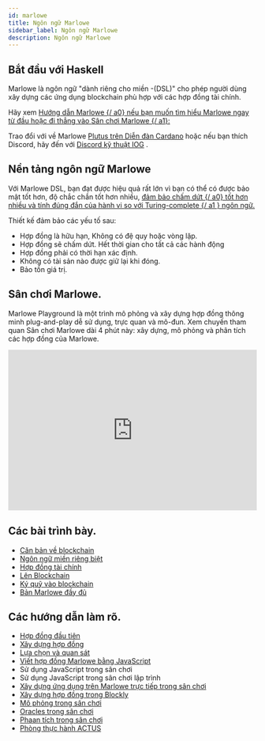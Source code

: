 ```yaml
---
id: marlowe
title: Ngôn ngữ Marlowe
sidebar_label: Ngôn ngữ Marlowe
description: Ngôn ngữ Marlowe
---
```


## Bắt đầu với Haskell

Marlowe là ngôn ngữ "dành riêng cho miền -(DSL)" cho phép người dùng xây dựng các ứng dụng blockchain phù hợp với các hợp đồng tài chính.

Hãy xem [ Hướng dẫn Marlowe {/ a0} nếu bạn muốn tìm hiểu Marlowe ngay từ đầu hoặc đi thẳng vào ](https://alpha.marlowe.iohkdev.io/doc/marlowe/tutorials/index.html)[ Sân chơi Marlowe {/ a1}:](https://alpha.marlowe.iohkdev.io/)

[](https://alpha.marlowe.iohkdev.io/)

Trao đổi với về Marlowe [Plutus trên Diễn đàn Cardano](https://forum.cardano.org/c/developers/cardano-marlowe/149) hoặc nếu bạn thích Discord, hãy đến với [Discord kỹ thuật IOG](https://t.me/IOHK_Marlowe) .

## Nền tảng ngôn ngữ Marlowe

Với Marlowe DSL, bạn đạt được hiệu quả rất lớn vì bạn có thể có được bảo mật tốt hơn, độ chắc chắn tốt hơn nhiều, [ đảm bảo chấm dứt {/ a0} tốt hơn nhiều và tính đúng đắn của hành vi so với ](https://en.wikipedia.org/wiki/Halting_problem) [ Turing-complete {/ a1 } ngôn ngữ.](https://en.wikipedia.org/wiki/Turing_completeness)

Thiết kế đảm bảo các yếu tố sau:

- Hợp đồng là hữu hạn,  Không có đệ quy hoặc vòng lặp.
- Hợp đồng sẽ chấm dứt. Hết thời gian cho tất cả các hành động
- Hợp đồng phải có thời hạn xác định.
- Không có tài sản nào được giữ lại khi đóng.
- Bảo tồn giá trị.

## Sân chơi Marlowe.

Marlowe Playground là một trình mô phỏng và xây dựng hợp đồng thông minh plug-and-play dễ sử dụng, trực quan và mô-đun. Xem chuyến tham quan Sân chơi Marlowe dài 4 phút này: xây dựng, mô phỏng và phân tích các hợp đồng của Marlowe.

<iframe width="100%" height="325" src="https://youtu.be/bJWM2eJMaXw" frameborder="0" allow="accelerometer; autoplay; clipboard-write; encrypted-media; gyroscope; picture-in-picture fullscreen"></iframe>

## Các bài trình bày.

- [Căn bản về blockchain ](https://youtu.be/HuesykLxsBM)
- [Ngôn ngữ miền riêng biệt](https://www.youtube.com/watch?v=_vJcFdIJOdg)
- [Hợp đồng tài chính ](https://www.youtube.com/watch?v=8KjGjtuJa4M)
- [Lên Blockchain](https://www.youtube.com/watch?v=3LjVAXjmTIY)
- [Ký quỹ vào blockchain ](https://www.youtube.com/watch?v=ADMCMDQK7Yo)
- [Bản Marlowe đầy đủ](https://www.youtube.com/watch?v=Ro8iBh7V7oc)

## Các hướng dẫn làm rõ.

- [Hợp đồng đầu tiên](https://www.youtube.com/watch?v=es4qpcHxr0I)
- [Xây dựng hợp đồng ](https://www.youtube.com/watch?v=DS_ebkGwmXw)
- [Lựa chọn và quan sát ](https://www.youtube.com/watch?v=25fnB7C8mPE)
- [Viết hợp đồng Marlowe bằng JavaScript ](https://www.youtube.com/watch?v=6tkZ3hlYZ7k)
- Sử dụng JavaScript trong sân chơi
- Sử dụng JavaScript trong sân chơi lập trình
- [Xây dựng ứng dụng trên Marlowe trực tiếp trong sân chơi](https://www.youtube.com/watch?v=9lHkCq0H4pw)
- [Xây dựng hợp đồng trong Blockly ](https://www.youtube.com/watch?v=9SKB5MfA_L8)
- [Mô phỏng trong sân chơi ](https://www.youtube.com/watch?v=3aFoN2wg9oc)
- [Oracles trong sân chơi ](https://www.youtube.com/watch?v=LsTQEPMxyIU)
- [Phaan tích trong sân chơi](https://www.youtube.com/watch?v=VmoUAifui38)
- [Phòng thực hành ACTUS  ](https://www.youtube.com/watch?v=6PPWFZEfkks)
